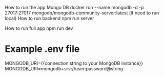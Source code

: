 How to run the app
Mongo DB
docker run --name mongodb -d -p 27017:27017 mongodb/mongodb-community-server:latest
(if need to run local)
How to run backend
npm run server

How to run full app
npm run dev



# Example .env file
MONGODB_URI={{connection string to your MongoDB instance}}
MONGODB_URI=mongodb+srv://user:password@string